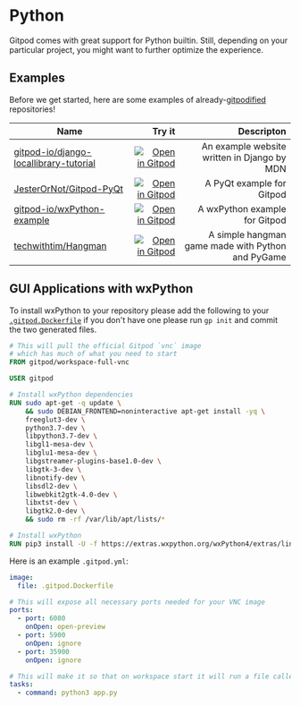 # Python

Gitpod comes with great support for Python builtin. Still, depending on your particular project, you might want to further optimize the experience.

## Examples

Before we get started, here are some examples of already-[gitpodified](https://www.gitpod.io/blog/gitpodify/) repositories!

| Name                                                                                                |                                                                                                              Try it |                                        Descripton |
| --------------------------------------------------------------------------------------------------- | ---------------------------------------------------------------------------------------------------------------------------------: | ------------------------------------------------: |
| [gitpod-io/django-locallibrary-tutorial](https://github.com/gitpod-io/django-locallibrary-tutorial) |        [![Open in Gitpod](https://gitpod.io/button/open-in-gitpod.svg)](https://gitpod.io/#gitpod-io/django-locallibrary-tutorial) |       An example website written in Django by MDN |
| [JesterOrNot/Gitpod-PyQt](https://github.com/JesterOrNot/Gitpod-PyQt)                               |    [![Open in Gitpod](https://gitpod.io/button/open-in-gitpod.svg)](https://gitpod.io/#https://github.com/JesterOrNot/Gitpod-PyQt) |                         A PyQt example for Gitpod |
| [gitpod-io/wxPython-example](https://github.com/gitpod-io/wxPython-example)                         | [![Open in Gitpod](https://gitpod.io/button/open-in-gitpod.svg)](https://gitpod.io/#https://github.com/gitpod-io/wxPython-example) |                     A wxPython example for Gitpod |
| [techwithtim/Hangman](https://github.com/techwithtim/Hangman)                                       |        [![Open in Gitpod](https://gitpod.io/button/open-in-gitpod.svg)](https://gitpod.io/#https://github.com/techwithtim/Hangman) | A simple hangman game made with Python and PyGame |

## GUI Applications with wxPython

To install wxPython to your repository please add the following to your [`.gitpod.Dockerfile`](https://www.gitpod.io/docs/42_config_docker/) if you don't have one please run `gp init` and commit the two generated files.

```dockerfile
# This will pull the official Gitpod `vnc` image
# which has much of what you need to start
FROM gitpod/workspace-full-vnc

USER gitpod

# Install wxPython dependencies
RUN sudo apt-get -q update \
    && sudo DEBIAN_FRONTEND=noninteractive apt-get install -yq \
    freeglut3-dev \
    python3.7-dev \
    libpython3.7-dev \
    libgl1-mesa-dev \
    libglu1-mesa-dev \
    libgstreamer-plugins-base1.0-dev \
    libgtk-3-dev \
    libnotify-dev \
    libsdl2-dev \
    libwebkit2gtk-4.0-dev \
    libxtst-dev \
    libgtk2.0-dev \
    && sudo rm -rf /var/lib/apt/lists/*

# Install wxPython
RUN pip3 install -U -f https://extras.wxpython.org/wxPython4/extras/linux/gtk3/ubuntu-18.04/ wxPython
```

Here is an example `.gitpod.yml`:

```yaml
image:
  file: .gitpod.Dockerfile

# This will expose all necessary ports needed for your VNC image
ports:
  - port: 6080
    onOpen: open-preview
  - port: 5900
    onOpen: ignore
  - port: 35900
    onOpen: ignore

# This will make it so that on workspace start it will run a file called `app.py`
tasks:
  - command: python3 app.py
```
